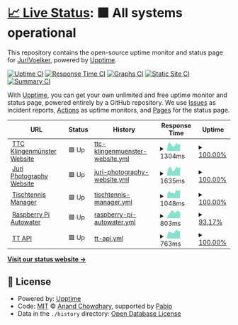 # [📈 Live Status](https://JurIVoelker.github.io/upptime): <!--live status--> **🟩 All systems operational**

This repository contains the open-source uptime monitor and status page for [JurIVoelker](https://JurIVoelker.github.io/upptime), powered by [Upptime](https://github.com/upptime/upptime).

[![Uptime CI](https://github.com/JurIVoelker/upptime/workflows/Uptime%20CI/badge.svg)](https://github.com/JurIVoelker/upptime/actions?query=workflow%3A%22Uptime+CI%22)
[![Response Time CI](https://github.com/JurIVoelker/upptime/workflows/Response%20Time%20CI/badge.svg)](https://github.com/JurIVoelker/upptime/actions?query=workflow%3A%22Response+Time+CI%22)
[![Graphs CI](https://github.com/JurIVoelker/upptime/workflows/Graphs%20CI/badge.svg)](https://github.com/JurIVoelker/upptime/actions?query=workflow%3A%22Graphs+CI%22)
[![Static Site CI](https://github.com/JurIVoelker/upptime/workflows/Static%20Site%20CI/badge.svg)](https://github.com/JurIVoelker/upptime/actions?query=workflow%3A%22Static+Site+CI%22)
[![Summary CI](https://github.com/JurIVoelker/upptime/workflows/Summary%20CI/badge.svg)](https://github.com/JurIVoelker/upptime/actions?query=workflow%3A%22Summary+CI%22)

With [Upptime](https://upptime.js.org), you can get your own unlimited and free uptime monitor and status page, powered entirely by a GitHub repository. We use [Issues](https://github.com/JurIVoelker/upptime/issues) as incident reports, [Actions](https://github.com/JurIVoelker/upptime/actions) as uptime monitors, and [Pages](https://JurIVoelker.github.io/upptime) for the status page.

<!--start: status pages-->
<!-- This summary is generated by Upptime (https://github.com/upptime/upptime) -->
<!-- Do not edit this manually, your changes will be overwritten -->
<!-- prettier-ignore -->
| URL | Status | History | Response Time | Uptime |
| --- | ------ | ------- | ------------- | ------ |
| <img alt="" src="https://icons.duckduckgo.com/ip3/www.ttc-klingenmuenster.de.ico" height="13"> [TTC Klingenmünster Website](https://www.ttc-klingenmuenster.de) | 🟩 Up | [ttc-klingenmuenster-website.yml](https://github.com/JurIVoelker/upptime/commits/HEAD/history/ttc-klingenmuenster-website.yml) | <details><summary><img alt="Response time graph" src="./graphs/ttc-klingenmuenster-website/response-time-week.png" height="20"> 1304ms</summary><br><a href="https://JurIVoelker.github.io/upptime/history/ttc-klingenmuenster-website"><img alt="Response time 1175" src="https://img.shields.io/endpoint?url=https%3A%2F%2Fraw.githubusercontent.com%2FJurIVoelker%2Fupptime%2FHEAD%2Fapi%2Fttc-klingenmuenster-website%2Fresponse-time.json"></a><br><a href="https://JurIVoelker.github.io/upptime/history/ttc-klingenmuenster-website"><img alt="24-hour response time 1437" src="https://img.shields.io/endpoint?url=https%3A%2F%2Fraw.githubusercontent.com%2FJurIVoelker%2Fupptime%2FHEAD%2Fapi%2Fttc-klingenmuenster-website%2Fresponse-time-day.json"></a><br><a href="https://JurIVoelker.github.io/upptime/history/ttc-klingenmuenster-website"><img alt="7-day response time 1304" src="https://img.shields.io/endpoint?url=https%3A%2F%2Fraw.githubusercontent.com%2FJurIVoelker%2Fupptime%2FHEAD%2Fapi%2Fttc-klingenmuenster-website%2Fresponse-time-week.json"></a><br><a href="https://JurIVoelker.github.io/upptime/history/ttc-klingenmuenster-website"><img alt="30-day response time 1175" src="https://img.shields.io/endpoint?url=https%3A%2F%2Fraw.githubusercontent.com%2FJurIVoelker%2Fupptime%2FHEAD%2Fapi%2Fttc-klingenmuenster-website%2Fresponse-time-month.json"></a><br><a href="https://JurIVoelker.github.io/upptime/history/ttc-klingenmuenster-website"><img alt="1-year response time 1175" src="https://img.shields.io/endpoint?url=https%3A%2F%2Fraw.githubusercontent.com%2FJurIVoelker%2Fupptime%2FHEAD%2Fapi%2Fttc-klingenmuenster-website%2Fresponse-time-year.json"></a></details> | <details><summary><a href="https://JurIVoelker.github.io/upptime/history/ttc-klingenmuenster-website">100.00%</a></summary><a href="https://JurIVoelker.github.io/upptime/history/ttc-klingenmuenster-website"><img alt="All-time uptime 93.32%" src="https://img.shields.io/endpoint?url=https%3A%2F%2Fraw.githubusercontent.com%2FJurIVoelker%2Fupptime%2FHEAD%2Fapi%2Fttc-klingenmuenster-website%2Fuptime.json"></a><br><a href="https://JurIVoelker.github.io/upptime/history/ttc-klingenmuenster-website"><img alt="24-hour uptime 100.00%" src="https://img.shields.io/endpoint?url=https%3A%2F%2Fraw.githubusercontent.com%2FJurIVoelker%2Fupptime%2FHEAD%2Fapi%2Fttc-klingenmuenster-website%2Fuptime-day.json"></a><br><a href="https://JurIVoelker.github.io/upptime/history/ttc-klingenmuenster-website"><img alt="7-day uptime 100.00%" src="https://img.shields.io/endpoint?url=https%3A%2F%2Fraw.githubusercontent.com%2FJurIVoelker%2Fupptime%2FHEAD%2Fapi%2Fttc-klingenmuenster-website%2Fuptime-week.json"></a><br><a href="https://JurIVoelker.github.io/upptime/history/ttc-klingenmuenster-website"><img alt="30-day uptime 93.32%" src="https://img.shields.io/endpoint?url=https%3A%2F%2Fraw.githubusercontent.com%2FJurIVoelker%2Fupptime%2FHEAD%2Fapi%2Fttc-klingenmuenster-website%2Fuptime-month.json"></a><br><a href="https://JurIVoelker.github.io/upptime/history/ttc-klingenmuenster-website"><img alt="1-year uptime 93.32%" src="https://img.shields.io/endpoint?url=https%3A%2F%2Fraw.githubusercontent.com%2FJurIVoelker%2Fupptime%2FHEAD%2Fapi%2Fttc-klingenmuenster-website%2Fuptime-year.json"></a></details>
| <img alt="" src="https://icons.duckduckgo.com/ip3/www.jurivoelker.de.ico" height="13"> [Juri Photography Website](https://www.jurivoelker.de) | 🟩 Up | [juri-photography-website.yml](https://github.com/JurIVoelker/upptime/commits/HEAD/history/juri-photography-website.yml) | <details><summary><img alt="Response time graph" src="./graphs/juri-photography-website/response-time-week.png" height="20"> 1635ms</summary><br><a href="https://JurIVoelker.github.io/upptime/history/juri-photography-website"><img alt="Response time 1398" src="https://img.shields.io/endpoint?url=https%3A%2F%2Fraw.githubusercontent.com%2FJurIVoelker%2Fupptime%2FHEAD%2Fapi%2Fjuri-photography-website%2Fresponse-time.json"></a><br><a href="https://JurIVoelker.github.io/upptime/history/juri-photography-website"><img alt="24-hour response time 1961" src="https://img.shields.io/endpoint?url=https%3A%2F%2Fraw.githubusercontent.com%2FJurIVoelker%2Fupptime%2FHEAD%2Fapi%2Fjuri-photography-website%2Fresponse-time-day.json"></a><br><a href="https://JurIVoelker.github.io/upptime/history/juri-photography-website"><img alt="7-day response time 1635" src="https://img.shields.io/endpoint?url=https%3A%2F%2Fraw.githubusercontent.com%2FJurIVoelker%2Fupptime%2FHEAD%2Fapi%2Fjuri-photography-website%2Fresponse-time-week.json"></a><br><a href="https://JurIVoelker.github.io/upptime/history/juri-photography-website"><img alt="30-day response time 1485" src="https://img.shields.io/endpoint?url=https%3A%2F%2Fraw.githubusercontent.com%2FJurIVoelker%2Fupptime%2FHEAD%2Fapi%2Fjuri-photography-website%2Fresponse-time-month.json"></a><br><a href="https://JurIVoelker.github.io/upptime/history/juri-photography-website"><img alt="1-year response time 1398" src="https://img.shields.io/endpoint?url=https%3A%2F%2Fraw.githubusercontent.com%2FJurIVoelker%2Fupptime%2FHEAD%2Fapi%2Fjuri-photography-website%2Fresponse-time-year.json"></a></details> | <details><summary><a href="https://JurIVoelker.github.io/upptime/history/juri-photography-website">100.00%</a></summary><a href="https://JurIVoelker.github.io/upptime/history/juri-photography-website"><img alt="All-time uptime 95.66%" src="https://img.shields.io/endpoint?url=https%3A%2F%2Fraw.githubusercontent.com%2FJurIVoelker%2Fupptime%2FHEAD%2Fapi%2Fjuri-photography-website%2Fuptime.json"></a><br><a href="https://JurIVoelker.github.io/upptime/history/juri-photography-website"><img alt="24-hour uptime 100.00%" src="https://img.shields.io/endpoint?url=https%3A%2F%2Fraw.githubusercontent.com%2FJurIVoelker%2Fupptime%2FHEAD%2Fapi%2Fjuri-photography-website%2Fuptime-day.json"></a><br><a href="https://JurIVoelker.github.io/upptime/history/juri-photography-website"><img alt="7-day uptime 100.00%" src="https://img.shields.io/endpoint?url=https%3A%2F%2Fraw.githubusercontent.com%2FJurIVoelker%2Fupptime%2FHEAD%2Fapi%2Fjuri-photography-website%2Fuptime-week.json"></a><br><a href="https://JurIVoelker.github.io/upptime/history/juri-photography-website"><img alt="30-day uptime 100.00%" src="https://img.shields.io/endpoint?url=https%3A%2F%2Fraw.githubusercontent.com%2FJurIVoelker%2Fupptime%2FHEAD%2Fapi%2Fjuri-photography-website%2Fuptime-month.json"></a><br><a href="https://JurIVoelker.github.io/upptime/history/juri-photography-website"><img alt="1-year uptime 95.66%" src="https://img.shields.io/endpoint?url=https%3A%2F%2Fraw.githubusercontent.com%2FJurIVoelker%2Fupptime%2FHEAD%2Fapi%2Fjuri-photography-website%2Fuptime-year.json"></a></details>
| <img alt="" src="https://icons.duckduckgo.com/ip3/tt-manager.ttc-klingenmuenster.de.ico" height="13"> [Tischtennis Manager](https://tt-manager.ttc-klingenmuenster.de) | 🟩 Up | [tischtennis-manager.yml](https://github.com/JurIVoelker/upptime/commits/HEAD/history/tischtennis-manager.yml) | <details><summary><img alt="Response time graph" src="./graphs/tischtennis-manager/response-time-week.png" height="20"> 1048ms</summary><br><a href="https://JurIVoelker.github.io/upptime/history/tischtennis-manager"><img alt="Response time 870" src="https://img.shields.io/endpoint?url=https%3A%2F%2Fraw.githubusercontent.com%2FJurIVoelker%2Fupptime%2FHEAD%2Fapi%2Ftischtennis-manager%2Fresponse-time.json"></a><br><a href="https://JurIVoelker.github.io/upptime/history/tischtennis-manager"><img alt="24-hour response time 1348" src="https://img.shields.io/endpoint?url=https%3A%2F%2Fraw.githubusercontent.com%2FJurIVoelker%2Fupptime%2FHEAD%2Fapi%2Ftischtennis-manager%2Fresponse-time-day.json"></a><br><a href="https://JurIVoelker.github.io/upptime/history/tischtennis-manager"><img alt="7-day response time 1048" src="https://img.shields.io/endpoint?url=https%3A%2F%2Fraw.githubusercontent.com%2FJurIVoelker%2Fupptime%2FHEAD%2Fapi%2Ftischtennis-manager%2Fresponse-time-week.json"></a><br><a href="https://JurIVoelker.github.io/upptime/history/tischtennis-manager"><img alt="30-day response time 870" src="https://img.shields.io/endpoint?url=https%3A%2F%2Fraw.githubusercontent.com%2FJurIVoelker%2Fupptime%2FHEAD%2Fapi%2Ftischtennis-manager%2Fresponse-time-month.json"></a><br><a href="https://JurIVoelker.github.io/upptime/history/tischtennis-manager"><img alt="1-year response time 870" src="https://img.shields.io/endpoint?url=https%3A%2F%2Fraw.githubusercontent.com%2FJurIVoelker%2Fupptime%2FHEAD%2Fapi%2Ftischtennis-manager%2Fresponse-time-year.json"></a></details> | <details><summary><a href="https://JurIVoelker.github.io/upptime/history/tischtennis-manager">100.00%</a></summary><a href="https://JurIVoelker.github.io/upptime/history/tischtennis-manager"><img alt="All-time uptime 92.54%" src="https://img.shields.io/endpoint?url=https%3A%2F%2Fraw.githubusercontent.com%2FJurIVoelker%2Fupptime%2FHEAD%2Fapi%2Ftischtennis-manager%2Fuptime.json"></a><br><a href="https://JurIVoelker.github.io/upptime/history/tischtennis-manager"><img alt="24-hour uptime 100.00%" src="https://img.shields.io/endpoint?url=https%3A%2F%2Fraw.githubusercontent.com%2FJurIVoelker%2Fupptime%2FHEAD%2Fapi%2Ftischtennis-manager%2Fuptime-day.json"></a><br><a href="https://JurIVoelker.github.io/upptime/history/tischtennis-manager"><img alt="7-day uptime 100.00%" src="https://img.shields.io/endpoint?url=https%3A%2F%2Fraw.githubusercontent.com%2FJurIVoelker%2Fupptime%2FHEAD%2Fapi%2Ftischtennis-manager%2Fuptime-week.json"></a><br><a href="https://JurIVoelker.github.io/upptime/history/tischtennis-manager"><img alt="30-day uptime 92.54%" src="https://img.shields.io/endpoint?url=https%3A%2F%2Fraw.githubusercontent.com%2FJurIVoelker%2Fupptime%2FHEAD%2Fapi%2Ftischtennis-manager%2Fuptime-month.json"></a><br><a href="https://JurIVoelker.github.io/upptime/history/tischtennis-manager"><img alt="1-year uptime 92.54%" src="https://img.shields.io/endpoint?url=https%3A%2F%2Fraw.githubusercontent.com%2FJurIVoelker%2Fupptime%2FHEAD%2Fapi%2Ftischtennis-manager%2Fuptime-year.json"></a></details>
| <img alt="" src="https://icons.duckduckgo.com/ip3/raspi-autowater-dashboard.jurivoelker.de.ico" height="13"> [Raspberry Pi Autowater](https://raspi-autowater-dashboard.jurivoelker.de) | 🟩 Up | [raspberry-pi-autowater.yml](https://github.com/JurIVoelker/upptime/commits/HEAD/history/raspberry-pi-autowater.yml) | <details><summary><img alt="Response time graph" src="./graphs/raspberry-pi-autowater/response-time-week.png" height="20"> 803ms</summary><br><a href="https://JurIVoelker.github.io/upptime/history/raspberry-pi-autowater"><img alt="Response time 815" src="https://img.shields.io/endpoint?url=https%3A%2F%2Fraw.githubusercontent.com%2FJurIVoelker%2Fupptime%2FHEAD%2Fapi%2Fraspberry-pi-autowater%2Fresponse-time.json"></a><br><a href="https://JurIVoelker.github.io/upptime/history/raspberry-pi-autowater"><img alt="24-hour response time 859" src="https://img.shields.io/endpoint?url=https%3A%2F%2Fraw.githubusercontent.com%2FJurIVoelker%2Fupptime%2FHEAD%2Fapi%2Fraspberry-pi-autowater%2Fresponse-time-day.json"></a><br><a href="https://JurIVoelker.github.io/upptime/history/raspberry-pi-autowater"><img alt="7-day response time 803" src="https://img.shields.io/endpoint?url=https%3A%2F%2Fraw.githubusercontent.com%2FJurIVoelker%2Fupptime%2FHEAD%2Fapi%2Fraspberry-pi-autowater%2Fresponse-time-week.json"></a><br><a href="https://JurIVoelker.github.io/upptime/history/raspberry-pi-autowater"><img alt="30-day response time 815" src="https://img.shields.io/endpoint?url=https%3A%2F%2Fraw.githubusercontent.com%2FJurIVoelker%2Fupptime%2FHEAD%2Fapi%2Fraspberry-pi-autowater%2Fresponse-time-month.json"></a><br><a href="https://JurIVoelker.github.io/upptime/history/raspberry-pi-autowater"><img alt="1-year response time 815" src="https://img.shields.io/endpoint?url=https%3A%2F%2Fraw.githubusercontent.com%2FJurIVoelker%2Fupptime%2FHEAD%2Fapi%2Fraspberry-pi-autowater%2Fresponse-time-year.json"></a></details> | <details><summary><a href="https://JurIVoelker.github.io/upptime/history/raspberry-pi-autowater">93.17%</a></summary><a href="https://JurIVoelker.github.io/upptime/history/raspberry-pi-autowater"><img alt="All-time uptime 95.38%" src="https://img.shields.io/endpoint?url=https%3A%2F%2Fraw.githubusercontent.com%2FJurIVoelker%2Fupptime%2FHEAD%2Fapi%2Fraspberry-pi-autowater%2Fuptime.json"></a><br><a href="https://JurIVoelker.github.io/upptime/history/raspberry-pi-autowater"><img alt="24-hour uptime 100.00%" src="https://img.shields.io/endpoint?url=https%3A%2F%2Fraw.githubusercontent.com%2FJurIVoelker%2Fupptime%2FHEAD%2Fapi%2Fraspberry-pi-autowater%2Fuptime-day.json"></a><br><a href="https://JurIVoelker.github.io/upptime/history/raspberry-pi-autowater"><img alt="7-day uptime 93.17%" src="https://img.shields.io/endpoint?url=https%3A%2F%2Fraw.githubusercontent.com%2FJurIVoelker%2Fupptime%2FHEAD%2Fapi%2Fraspberry-pi-autowater%2Fuptime-week.json"></a><br><a href="https://JurIVoelker.github.io/upptime/history/raspberry-pi-autowater"><img alt="30-day uptime 95.38%" src="https://img.shields.io/endpoint?url=https%3A%2F%2Fraw.githubusercontent.com%2FJurIVoelker%2Fupptime%2FHEAD%2Fapi%2Fraspberry-pi-autowater%2Fuptime-month.json"></a><br><a href="https://JurIVoelker.github.io/upptime/history/raspberry-pi-autowater"><img alt="1-year uptime 95.38%" src="https://img.shields.io/endpoint?url=https%3A%2F%2Fraw.githubusercontent.com%2FJurIVoelker%2Fupptime%2FHEAD%2Fapi%2Fraspberry-pi-autowater%2Fuptime-year.json"></a></details>
| <img alt="" src="https://icons.duckduckgo.com/ip3/tt-api.ttc-klingenmuenster.de.ico" height="13"> [TT API](https://tt-api.ttc-klingenmuenster.de) | 🟩 Up | [tt-api.yml](https://github.com/JurIVoelker/upptime/commits/HEAD/history/tt-api.yml) | <details><summary><img alt="Response time graph" src="./graphs/tt-api/response-time-week.png" height="20"> 763ms</summary><br><a href="https://JurIVoelker.github.io/upptime/history/tt-api"><img alt="Response time 733" src="https://img.shields.io/endpoint?url=https%3A%2F%2Fraw.githubusercontent.com%2FJurIVoelker%2Fupptime%2FHEAD%2Fapi%2Ftt-api%2Fresponse-time.json"></a><br><a href="https://JurIVoelker.github.io/upptime/history/tt-api"><img alt="24-hour response time 772" src="https://img.shields.io/endpoint?url=https%3A%2F%2Fraw.githubusercontent.com%2FJurIVoelker%2Fupptime%2FHEAD%2Fapi%2Ftt-api%2Fresponse-time-day.json"></a><br><a href="https://JurIVoelker.github.io/upptime/history/tt-api"><img alt="7-day response time 763" src="https://img.shields.io/endpoint?url=https%3A%2F%2Fraw.githubusercontent.com%2FJurIVoelker%2Fupptime%2FHEAD%2Fapi%2Ftt-api%2Fresponse-time-week.json"></a><br><a href="https://JurIVoelker.github.io/upptime/history/tt-api"><img alt="30-day response time 733" src="https://img.shields.io/endpoint?url=https%3A%2F%2Fraw.githubusercontent.com%2FJurIVoelker%2Fupptime%2FHEAD%2Fapi%2Ftt-api%2Fresponse-time-month.json"></a><br><a href="https://JurIVoelker.github.io/upptime/history/tt-api"><img alt="1-year response time 733" src="https://img.shields.io/endpoint?url=https%3A%2F%2Fraw.githubusercontent.com%2FJurIVoelker%2Fupptime%2FHEAD%2Fapi%2Ftt-api%2Fresponse-time-year.json"></a></details> | <details><summary><a href="https://JurIVoelker.github.io/upptime/history/tt-api">100.00%</a></summary><a href="https://JurIVoelker.github.io/upptime/history/tt-api"><img alt="All-time uptime 92.54%" src="https://img.shields.io/endpoint?url=https%3A%2F%2Fraw.githubusercontent.com%2FJurIVoelker%2Fupptime%2FHEAD%2Fapi%2Ftt-api%2Fuptime.json"></a><br><a href="https://JurIVoelker.github.io/upptime/history/tt-api"><img alt="24-hour uptime 100.00%" src="https://img.shields.io/endpoint?url=https%3A%2F%2Fraw.githubusercontent.com%2FJurIVoelker%2Fupptime%2FHEAD%2Fapi%2Ftt-api%2Fuptime-day.json"></a><br><a href="https://JurIVoelker.github.io/upptime/history/tt-api"><img alt="7-day uptime 100.00%" src="https://img.shields.io/endpoint?url=https%3A%2F%2Fraw.githubusercontent.com%2FJurIVoelker%2Fupptime%2FHEAD%2Fapi%2Ftt-api%2Fuptime-week.json"></a><br><a href="https://JurIVoelker.github.io/upptime/history/tt-api"><img alt="30-day uptime 92.54%" src="https://img.shields.io/endpoint?url=https%3A%2F%2Fraw.githubusercontent.com%2FJurIVoelker%2Fupptime%2FHEAD%2Fapi%2Ftt-api%2Fuptime-month.json"></a><br><a href="https://JurIVoelker.github.io/upptime/history/tt-api"><img alt="1-year uptime 92.54%" src="https://img.shields.io/endpoint?url=https%3A%2F%2Fraw.githubusercontent.com%2FJurIVoelker%2Fupptime%2FHEAD%2Fapi%2Ftt-api%2Fuptime-year.json"></a></details>

<!--end: status pages-->

[**Visit our status website →**](https://JurIVoelker.github.io/upptime)

## 📄 License

- Powered by: [Upptime](https://github.com/upptime/upptime)
- Code: [MIT](./LICENSE) © [Anand Chowdhary](https://anandchowdhary.com), supported by [Pabio](https://pabio.com)
- Data in the `./history` directory: [Open Database License](https://opendatacommons.org/licenses/odbl/1-0/)
